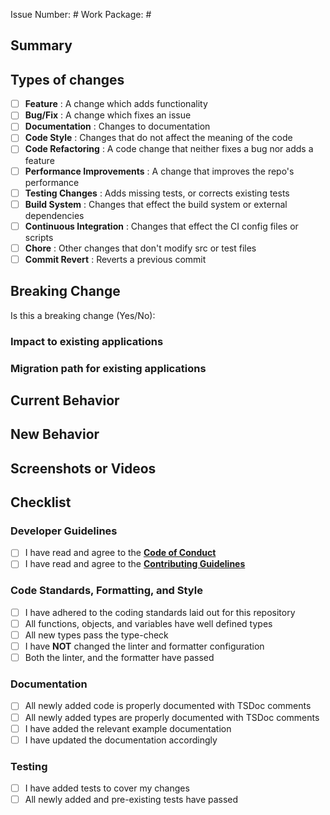 <!-- markdownlint-disable-file MD041 -->

<!--

* Thank you for creating a Pull Request, and contributing to this repository. 💖

* We use OpenProject to manage this repo, so all changes, features and bugs must be tracked by a work package. If you
* do not have access to the OpenProject and are a contributor please contact me and i will sort this out.

* Requirements for all Push Requests:
- Each PR must have an associated issue that it closes
- Each PR's associated issue must be tracked via an OpenProject work package, and have an associated Work Package ID
- A PR should be categorized by one and only one [type of change](#types-of-changes)
- Every PR should contain the mandatory items listed below, failing to include them will cause the PR to be rejected
    - A mandatory item is one that is not marked by the an 'Optional' comment next to it

* Important PR information to read before submitting:
- This repository adheres to the [Code of Conduct](https://github.com/skyebreach/breached-turbo/blob/HEAD/CODE_OF_CONDUCT.md)
- Make sure you read the [contributing guidelines](https://github.com/skyebreach/breached-turbo/blob/HEAD/CONTRIBUTING.md)

- Keep your PR as small as possible, we are volunteers and cannot be expected to read large pull requests

* Please Note:
- Items that are marked with optional may be removed or marked with N/A, but only if they are not applicable to the PR
- A PR is not a feature request
    - If you are requesting a new feature please open a a new "Feature Request Issue"
- A PR is not a change request
    - If you are requesting a change or enhancement to the repo please open a a new "Change Request Issue"
- A PR is not a bug report
    - If you are reporting a bug please open a "Bug Report Issue"

--->

Issue Number: #<!-- Provide the ID number to the GitHub issue associated with this PR here -->
Work Package: #<!-- Provide the ID number to the OpenProject Work Package associated with this PR here -->

## Summary
<!-- Add a brief summary for this PR here -->
<!-- This summary should only be between one and two sentences -->

## Types of changes
<!-- What types of changes does your code introduce? Put an `x` in only one box, as a PR only be one type: -->
<!-- If multiple boxes are ticked then this PR will be rejected -->
- [ ] **Feature**                   : A change which adds functionality
- [ ] **Bug/Fix**                   : A change which fixes an issue
- [ ] **Documentation**             : Changes to documentation
- [ ] **Code Style**                : Changes that do not affect the meaning of the code
- [ ] **Code Refactoring**          : A code change that neither fixes a bug nor adds a feature
- [ ] **Performance Improvements**  : A change that improves the repo's performance
- [ ] **Testing Changes**           : Adds missing tests, or corrects existing tests
- [ ] **Build System**              : Changes that effect the build system or external dependencies
- [ ] **Continuous Integration**    : Changes that effect the CI config files or scripts
- [ ] **Chore**                     : Other changes that don't modify src or test files
- [ ] **Commit Revert**             : Reverts a previous commit

## Breaking Change
<!-- If this change breaks compatibility with previous major versions then type 'Yes', if not then 'No' -->
Is this a breaking change (Yes/No):

<!-- If it is a breaking change, then both of these sub headings are required to be filled out -->
### Impact to existing applications
<!-- Describe the impact to existing applications that this breaking change causes -->

### Migration path for existing applications
<!-- Describe the migration path existing applications should take to move past this breaking change -->

## Current Behavior
<!-- Describe the current behavior of the systems you are modifying -->

## New Behavior
<!-- Describe the new behavior or the changes that this PR adds -->

## Screenshots or Videos <!-- Optional -->
<!-- Add any screenshots or videos of this PR's changes here -->

## Checklist
<!-- Go over all the following points, and put an `x` in all the boxes that apply. -->
<!-- If you're unsure about any of these, don't hesitate to ask. We're here to help! -->

### Developer Guidelines
<!-- This sections checklists focus on the guidelines you as the developer must have read/adhered to with this PR -->
<!-- Ticking a box in this section is you as the developer agreeing to these guidelines and codes -->
- [ ] I have read and agree to the [**Code of Conduct**](https://github.com/skyebreach/breached-turbo/blob/HEAD/CODE_OF_CONDUCT.md)
- [ ] I have read and agree to the  [**Contributing Guidelines**](https://github.com/skyebreach/breached-turbo/blob/HEAD/CONTRIBUTING.md)

### Code Standards, Formatting, and Style
<!-- This section ensures that you as the developer have adhered to the correct standards for this project -->
- [ ] I have adhered to the coding standards laid out for this repository
- [ ] All functions, objects, and variables have well defined types
- [ ] All new types pass the type-check
- [ ] I have **NOT** changed the linter and formatter configuration
- [ ] Both the linter, and the formatter have passed

### Documentation
<!-- This sections checklists ensure that you have properly documented the code -->
- [ ] All newly added code is properly documented with TSDoc comments
- [ ] All newly added types are properly documented with TSDoc comments
- [ ] I have added the relevant example documentation
- [ ] I have updated the documentation accordingly

### Testing
<!-- This section ensures that you have added the necessary tests, and these tests pass with the pre-existing tests -->
- [ ] I have added tests to cover my changes
- [ ] All newly added and pre-existing tests have passed
